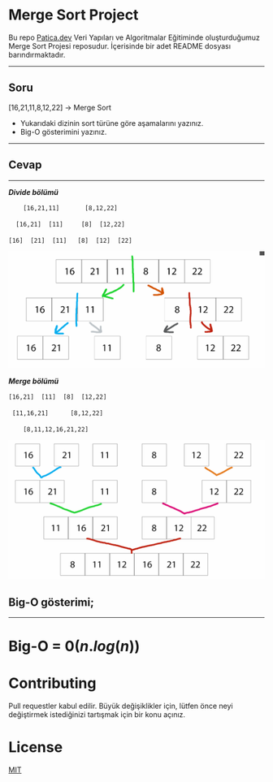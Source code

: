 # **Merge Sort Project**

Bu repo [Patica.dev](https://www.patika.dev/tr) Veri Yapıları ve Algoritmalar Eğitiminde oluşturduğumuz Merge Sort Projesi reposudur. İçerisinde bir adet README dosyası barındırmaktadır.

---

## **Soru**

[16,21,11,8,12,22] -> Merge Sort

- Yukarıdaki dizinin sort türüne göre aşamalarını yazınız.
- Big-O gösterimini yazınız.

---

## **Cevap**

---

**_Divide bölümü_**

```
    [16,21,11]       [8,12,22]

  [16,21]  [11]     [8]  [12,22]

[16]  [21]  [11]   [8]  [12]  [22]
```

![divide](https://raw.githubusercontent.com/Overated/Merge-Sort-Projesi/main/image/a1.png)

**_Merge bölümü_**

```
[16,21]  [11]  [8]  [12,22]

 [11,16,21]      [8,12,22]

    [8,11,12,16,21,22]
```

![merge](https://raw.githubusercontent.com/Overated/Merge-Sort-Projesi/main/image/a2.png)

## **Big-O gösterimi;**

---

# Big-O = **$0(n.log(n))$**

# Contributing

Pull requestler kabul edilir. Büyük değişiklikler için, lütfen önce neyi değiştirmek istediğinizi tartışmak için bir konu açınız.

# License

[MIT](https://choosealicense.com/licenses/mit/)
